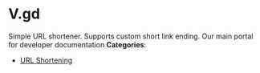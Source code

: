 # V.gd


Simple URL shortener.  Supports custom short link ending.  Our main portal for developer documentation
**Categories**:

- [URL Shortening](https://github/awesome-apis/awesome-apis#url-shortening)



